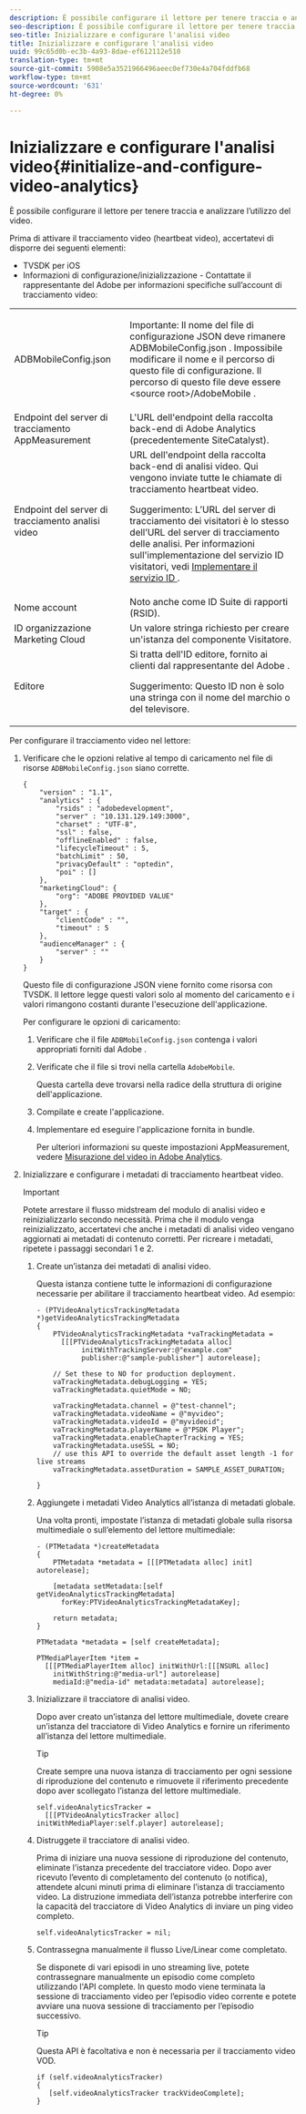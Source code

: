 ```yaml
---
description: È possibile configurare il lettore per tenere traccia e analizzare l’utilizzo del video.
seo-description: È possibile configurare il lettore per tenere traccia e analizzare l’utilizzo del video.
seo-title: Inizializzare e configurare l'analisi video
title: Inizializzare e configurare l'analisi video
uuid: 99c65d0b-ec3b-4a93-8dae-ef612112e510
translation-type: tm+mt
source-git-commit: 5908e5a3521966496aeec0ef730e4a704fddfb68
workflow-type: tm+mt
source-wordcount: '631'
ht-degree: 0%

---
```



# Inizializzare e configurare l&#39;analisi video{#initialize-and-configure-video-analytics}

È possibile configurare il lettore per tenere traccia e analizzare l’utilizzo del video.

Prima di attivare il tracciamento video (heartbeat video), accertatevi di disporre dei seguenti elementi:

* TVSDK per iOS
* Informazioni di configurazione/inizializzazione - Contattate il rappresentante del Adobe  per informazioni specifiche sull’account di tracciamento video:

<table id="table_3565328ABBEE4605A92EAE1ADE5D6F84"> 
 <tbody> 
  <tr> 
   <td colname="col1"> <span class="filepath"> ADBMobileConfig.json  </span> </td> 
   <td colname="col2"> <p>Importante:  Il nome del file di configurazione JSON deve rimanere <span class="codeph"> ADBMobileConfig.json </span>. Impossibile modificare il nome e il percorso di questo file di configurazione. Il percorso di questo file deve essere <span class="codeph"> &lt;source root&gt;/AdobeMobile </span>. </p> </td> 
  </tr> 
  <tr> 
   <td colname="col1"> <span class="codeph"> Endpoint del server  </span> di tracciamento AppMeasurement </td> 
   <td colname="col2"> L'URL dell'endpoint della raccolta back-end di Adobe Analytics  (precedentemente SiteCatalyst). </td> 
  </tr> 
  <tr> 
   <td colname="col1"> Endpoint del server di tracciamento analisi video </td> 
   <td colname="col2"> URL dell'endpoint della raccolta back-end di analisi video. Qui vengono inviate tutte le chiamate di tracciamento heartbeat video. <p>Suggerimento:  L’URL del server di tracciamento dei visitatori è lo stesso dell’URL del server di tracciamento delle analisi. Per informazioni sull'implementazione del servizio ID visitatori, vedi <a href="https://marketing.adobe.com/resources/help/en_US/mcvid/mcvid-setup-target.html" format="html" scope="external"> Implementare il servizio ID </a>. </p> </td> 
  </tr> 
  <tr> 
   <td colname="col1"> Nome account </td> 
   <td colname="col2"> Noto anche come ID Suite di rapporti (RSID). </td> 
  </tr> 
  <tr> 
   <td colname="col1"> ID organizzazione Marketing Cloud </td> 
   <td colname="col2"> Un valore stringa richiesto per creare un'istanza del componente Visitatore. </td> 
  </tr> 
  <tr> 
   <td colname="col1"> Editore </td> 
   <td colname="col2"> Si tratta dell'ID editore, fornito ai clienti dal rappresentante del Adobe . <p>Suggerimento:  Questo ID non è solo una stringa con il nome del marchio o del televisore. </p> </td> 
  </tr> 
 </tbody> 
</table>

Per configurare il tracciamento video nel lettore:

1. Verificare che le opzioni relative al tempo di caricamento nel file di risorse `ADBMobileConfig.json` siano corrette.

   ```
   { 
       "version" : "1.1", 
       "analytics" : { 
           "rsids" : "adobedevelopment", 
           "server" : "10.131.129.149:3000", 
           "charset" : "UTF-8", 
           "ssl" : false, 
           "offlineEnabled" : false, 
           "lifecycleTimeout" : 5, 
           "batchLimit" : 50, 
           "privacyDefault" : "optedin", 
           "poi" : [] 
       }, 
       "marketingCloud": { 
           "org": "ADOBE PROVIDED VALUE"  
       }, 
       "target" : { 
           "clientCode" : "", 
           "timeout" : 5 
       }, 
       "audienceManager" : { 
           "server" : "" 
       } 
   }
   ```

   Questo file di configurazione JSON viene fornito come risorsa con TVSDK. Il lettore legge questi valori solo al momento del caricamento e i valori rimangono costanti durante l&#39;esecuzione dell&#39;applicazione.

   Per configurare le opzioni di caricamento:

   1. Verificare che il file `ADBMobileConfig.json` contenga i valori appropriati forniti dal Adobe .
   1. Verificate che il file si trovi nella cartella `AdobeMobile`.

      Questa cartella deve trovarsi nella radice della struttura di origine dell&#39;applicazione.
   1. Compilate e create l&#39;applicazione.
   1. Implementare ed eseguire l&#39;applicazione fornita in bundle.

      Per ulteriori informazioni su queste impostazioni AppMeasurement, vedere [Misurazione del video in  Adobe Analytics](https://marketing.adobe.com/resources/help/en_US/sc/appmeasurement/video/).
1. Inizializzare e configurare i metadati di tracciamento heartbeat video.

   >[!IMPORTANT]
   >
   >Potete arrestare il flusso midstream del modulo di analisi video e reinizializzarlo secondo necessità. Prima che il modulo venga reinizializzato, accertatevi che anche i metadati di analisi video vengano aggiornati ai metadati di contenuto corretti. Per ricreare i metadati, ripetete i passaggi secondari 1 e 2.

   1. Create un’istanza dei metadati di analisi video.

      Questa istanza contiene tutte le informazioni di configurazione necessarie per abilitare il tracciamento heartbeat video. Ad esempio:

      ```
      - (PTVideoAnalyticsTrackingMetadata *)getVideoAnalyticsTrackingMetadata 
      { 
          PTVideoAnalyticsTrackingMetadata *vaTrackingMetadata =  
            [[[PTVideoAnalyticsTrackingMetadata alloc]  
                 initWithTrackingServer:@"example.com" 
                 publisher:@"sample-publisher"] autorelease]; 
      
          // Set these to NO for production deployment. 
          vaTrackingMetadata.debugLogging = YES;  
          vaTrackingMetadata.quietMode = NO; 
      
          vaTrackingMetadata.channel = @"test-channel"; 
          vaTrackingMetadata.videoName = @"myvideo"; 
          vaTrackingMetadata.videoId = @"myvideoid"; 
          vaTrackingMetadata.playerName = @"PSDK Player"; 
          vaTrackingMetadata.enableChapterTracking = YES; 
          vaTrackingMetadata.useSSL = NO; 
          // use this API to override the default asset length -1 for live streams 
          vaTrackingMetadata.assetDuration = SAMPLE_ASSET_DURATION; 
      
      }
      ```

   1. Aggiungete i metadati Video Analytics all’istanza di metadati globale.

      Una volta pronti, impostate l’istanza di metadati globale sulla risorsa multimediale o sull’elemento del lettore multimediale:

      ```
      - (PTMetadata *)createMetadata 
      { 
          PTMetadata *metadata = [[[PTMetadata alloc] init] autorelease]; 
      
          [metadata setMetadata:[self getVideoAnalyticsTrackingMetadata]  
            forKey:PTVideoAnalyticsTrackingMetadataKey]; 
      
          return metadata; 
      } 
      
      PTMetadata *metadata = [self createMetadata]; 
      
      PTMediaPlayerItem *item =  
        [[[PTMediaPlayerItem alloc] initWithUrl:[[[NSURL alloc]  
          initWithString:@"media-url"] autorelease] 
          mediaId:@"media-id" metadata:metadata] autorelease];
      ```

   1. Inizializzare il tracciatore di analisi video.

      Dopo aver creato un’istanza del lettore multimediale, dovete creare un’istanza del tracciatore di Video Analytics e fornire un riferimento all’istanza del lettore multimediale.

      >[!TIP]
      >
      >Create sempre una nuova istanza di tracciamento per ogni sessione di riproduzione del contenuto e rimuovete il riferimento precedente dopo aver scollegato l’istanza del lettore multimediale.

      ```
      self.videoAnalyticsTracker =  
        [[[PTVideoAnalyticsTracker alloc] initWithMediaPlayer:self.player] autorelease];
      ```

   1. Distruggete il tracciatore di analisi video.

      Prima di iniziare una nuova sessione di riproduzione del contenuto, eliminate l’istanza precedente del tracciatore video. Dopo aver ricevuto l’evento di completamento del contenuto (o notifica), attendete alcuni minuti prima di eliminare l’istanza di tracciamento video. La distruzione immediata dell’istanza potrebbe interferire con la capacità del tracciatore di Video Analytics di inviare un ping video completo.

      ```
      self.videoAnalyticsTracker = nil;
      ```

   1. Contrassegna manualmente il flusso Live/Linear come completato.

      Se disponete di vari episodi in uno streaming live, potete contrassegnare manualmente un episodio come completo utilizzando l&#39;API complete. In questo modo viene terminata la sessione di tracciamento video per l’episodio video corrente e potete avviare una nuova sessione di tracciamento per l’episodio successivo.

      >[!TIP]
      >
      >Questa API è facoltativa e non è necessaria per il tracciamento video VOD.

      ```
      if (self.videoAnalyticsTracker) 
      { 
         [self.videoAnalyticsTracker trackVideoComplete];   
      }
      ```

